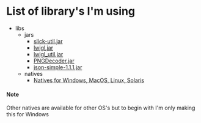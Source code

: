 # List of library's I'm using

- libs
	- jars
		- [slick-util.jar](http://slick.ninjacave.com/slick-util.jar)
		- [lwjgl.jar](http://sourceforge.net/projects/java-game-lib/files/Official%20Releases/LWJGL%202.9.3/)
		- [lwjgl_util.jar](http://sourceforge.net/projects/java-game-lib/files/Official%20Releases/LWJGL%202.9.3/)
		- [PNGDecoder.jar](http://twl.l33tlabs.org/#downloads)
		- [json-simple-1.1.1.jar](http://www.java2s.com/Code/Jar/j/Downloadjsonsimple11jar.htm)
	- natives
		- [Natives for Windows, MacOS, Linux, Solaris](http://sourceforge.net/projects/java-game-lib/files/Official%20Releases/LWJGL%202.9.3/)

#### Note
Other natives are available for other OS's but to begin with I'm only making this for Windows

